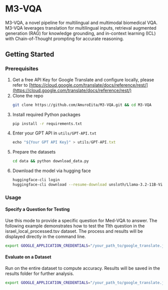 # M3-VQA
M3-VQA, a novel pipeline for multilingual and multimodal biomedical VQA. M3-VQA leverages translation for multilingual inputs, retrieval augmented generation (RAG) for knowledge grounding, and in-context learning (ICL) with Chain-of-Thought prompting for accurate reasoning. 

## Getting Started

### Prerequisites

1. Get a free API Key for Google Translate and configure locally, please refer to [https://cloud.google.com/translate/docs/reference/rest/](https://cloud.google.com/translate/docs/reference/rest/)
2. Clone the repo
   ```sh
   git clone https://github.com/AmuroEita/M3-VQA.git && cd M3-VQA
   ```
3. Install required Python packages
   ```sh
   pip install -r requirements.txt
   ```
4. Enter your GPT API in `utils/GPT-API.txt`
   ```js
   echo "${Your GPT API Key}" > utils/GPT-API.txt

   ```
5. Prepare the datasets 
   ```sh
   cd data && python download_data.py
   ```
6. Download the model via hugging face
   ```sh
   huggingface-cli login
   huggingface-cli download --resume-download unsloth/Llama-3.2-11B-Vision-Instruct --local-dir Llama-3.2-11B-Vision-Instruct
   ```


### Usage

#### Specify a Question for Testing
Use this mode to provide a specific question for Med-VQA to answer. The following example demonstrates how to test the 11th question in the israel_local_processed.tsv dataset. The process and results will be displayed directly in the command line.
```sh
export GOOGLE_APPLICATION_CREDENTIALS="/your_path_to/google_translate.json" && python3 demo.py --dataset data/israel_local_processed.tsv --question_idx 11
```


#### Evaluate on a Dataset
Run on the entire dataset to compute accuracy. Results will be saved in the results folder for further analysis.
```sh
export GOOGLE_APPLICATION_CREDENTIALS="/your_path_to/google_translate.json" && python3 inference.py
```
